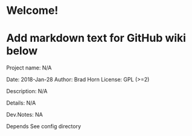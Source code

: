 # Welcome!
# Add markdown text for GitHub wiki below  

Project name:		N/A

Date:        		2018-Jan-28
Author:      		Brad Horn
License:     		GPL (>=2)

Description: 		N/A

Details:     		N/A

Dev.Notes:   		NA

Depends      		See config directory






